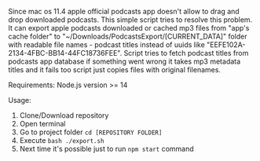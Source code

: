 Since mac os 11.4 apple official podcasts app doesn't allow to drag and drop downloaded podcasts. This simple script tries to resolve this problem. It can export apple podcasts downloaded or cached mp3 files from "app's cache folder" to "~/Downloads/PodcastsExport/[CURRENT_DATA]" folder with readable file names - podcast titles instead of uuids like "EEFE102A-2134-4FBC-BB14-44FC18736FEE". Script tries to fetch podcast titles from podcasts app database if something went wrong it takes mp3 metadata titles and it fails too script just copies files with original filenames.


Requirements: Node.js version >= 14

Usage:
1. Clone/Download repository
2. Open terminal
3. Go to project folder `cd [REPOSITORY FOLDER]`
4. Execute `bash ./export.sh`
5. Next time it's possible just to run `npm start` command
